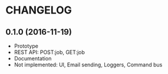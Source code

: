 CHANGELOG
=========

0.1.0 (2016-11-19)
------------------
* Prototype
* REST API: POST:job, GET:job
* Documentation
* Not implemented: UI, Email sending, Loggers, Command bus
